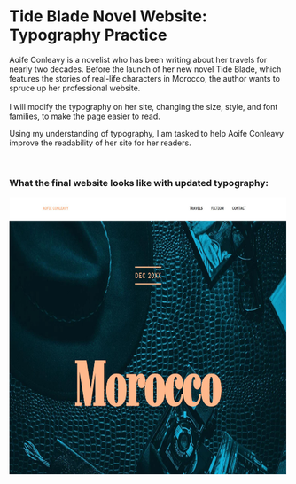 
<h1>Tide Blade Novel Website: Typography Practice</h1>
<p>
Aoife Conleavy is a novelist who has been writing about her travels for nearly two decades. Before the launch of her new novel Tide Blade, which features the stories of real-life characters in Morocco, the author wants to spruce up her professional website. <br>
<br>I will modify the typography on her site, changing the size, style, and font families, to make the page easier to read.

Using my understanding of typography, I am tasked to help Aoife Conleavy improve the readability of her site for her readers.
</p>
<br>
<h3>What the final website looks like with updated typography:</h3>
<img src="tidefalone.jpg" alt="" height="500px" width="500px">
